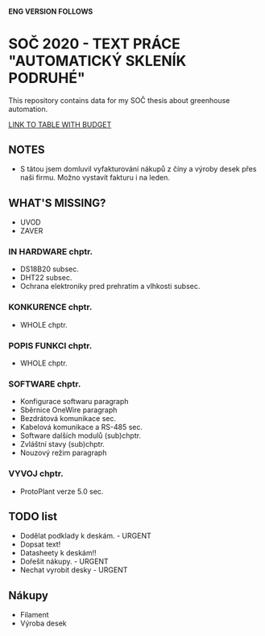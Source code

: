 #### ENG VERSION FOLLOWS
# SOČ 2020 - TEXT PRÁCE "AUTOMATICKÝ SKLENÍK PODRUHÉ"
This repository contains data for my SOČ thesis about greenhouse automation.

[LINK TO TABLE WITH BUDGET](https://docs.google.com/spreadsheets/d/1ZI8_D_LJPej7IoSE3QkqMBanPijJOcWTwICOPSyZP_c/edit#gid=902149754)

## NOTES
- S tátou jsem domluvil vyfakturování nákupů z číny a výroby desek přes naši firmu. Možno vystavit fakturu i na leden.

## WHAT'S MISSING?
- UVOD
- ZAVER

### IN HARDWARE chptr.
- DS18B20 subsec.
- DHT22 subsec.
- Ochrana elektroniky pred prehratim a vlhkosti subsec.

### KONKURENCE chptr.
- WHOLE chptr.

### POPIS FUNKCI chptr.
- WHOLE chptr.

### SOFTWARE chptr.
- Konfigurace softwaru paragraph
- Sběrnice OneWire paragraph
- Bezdrátová komunikace sec.
- Kabelová komunikace a RS-485 sec.
- Software dalších modulů (sub)chptr.
- Zvláštní stavy (sub)chptr.
- Nouzový režim paragraph

### VYVOJ chptr.
- ProtoPlant verze 5.0 sec.

## TODO list

- Dodělat podklady k deskám. - URGENT
- Dopsat text!
- Datasheety k deskám!!
- Dořešit nákupy. - URGENT
- Nechat vyrobit desky - URGENT


## Nákupy
- Filament 
- Výroba desek


